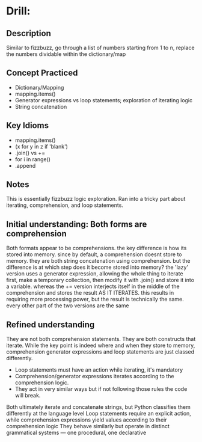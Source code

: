 # Drill: <FizzBuzzMapping>

## Description
Similar to fizzbuzz, go through a list of numbers starting from 1 to n, replace the numbers dividable within the dictionary/map

## Concept Practiced
- Dictionary/Mapping
- mapping.items()
- Generator expressions vs loop statements; exploration of iterating logic
- String concatenation

## Key Idioms
- mapping.items()
- (x for y in z if 'blank')
- .join() vs +=
- for i in range()
- .append

## Notes
This is essentially fizzbuzz logic exploration. Ran into a tricky part about iterating, comprehension, and loop statements.

## Initial understanding: Both forms are comprehension
Both formats appear to be comprehensions. the key difference is how its stored into memory. since by default, a comprehension doesnt store to memory. they are both string concatenation using comprehension. but the difference is at which step does it become stored into memory? the 'lazy' version uses a generator expression, allowing the whole thing to iterate first, make a temporary collection, then modify it with .join() and store it into a variable. whereas the += version interjects itself in the middle of the comprehension and stores the result AS IT ITERATES. this results in requiring more processing power, but the result is technically the same. every other part of the two versions are the same

## Refined understanding
They are not both comprehension statements.
They are both constructs that iterate. While the key point is indeed where and when they store to memory, comprehension generator expressions and loop statements are just classed differently. 

- Loop statements must have an action while iterating, it's mandatory
- Comprehension/generator expressions iterates according to the comprehension logic. 
- They act in very similar ways but if not following those rules the code will break.

Both ultimately iterate and concatenate strings, but Python classifies them differently at the language level
Loop statements require an explicit action, while comprehension expressions yield values according to their comprehension logic 
They behave similarly but operate in distinct grammatical systems — one procedural, one declarative